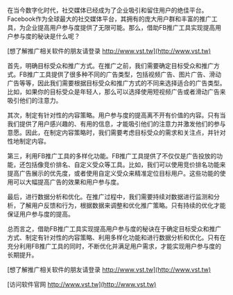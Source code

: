 在当今数字化时代，社交媒体已经成为了企业吸引和留住用户的绝佳平台。Facebook作为全球最大的社交媒体平台，其拥有的庞大用户群和丰富的推广工具，为企业提高用户参与度提供了无限可能。那么，借助FB推广工具实现提高用户参与度的秘诀是什么呢？

[想了解推广相关软件的朋友请登录 http://www.vst.tw](http://www.vst.tw)

首先，明确目标受众和推广方式。在推广之前，我们需要确定目标受众和推广方式。FB推广工具提供了很多种不同的广告类型，包括视频广告、图片广告、滑动广告等等，因此我们需要根据目标受众和推广方式的不同来选择适合的广告类型。比如，如果你的目标受众是年轻人，那么可以选择使用短视频广告或者滑动广告来吸引他们的注意力。

其次，制定有针对性的内容策略。用户参与度的提高离不开有价值的内容。只有当我们提供了用户感兴趣的、有用的信息，才能吸引他们的注意力并激发他们的参与意愿。因此，在制定内容策略时，我们需要考虑目标受众的需求和关注点，并针对性地制定内容。

第三，利用FB推广工具的多样化功能。FB推广工具提供了不仅仅是广告投放的功能，还包括像竞价排名、自定义受众等工具。比如，我们可以使用竞价排名功能来提高广告展示的优先度，或者使用自定义受众来精准定位目标用户。这些功能的使用可以大幅提高广告的效果和用户参与度。

最后，进行数据分析和优化。在推广过程中，我们需要持续对数据进行监测和分析，了解用户反馈和行为，根据数据来调整和优化推广策略。只有持续的优化才能保证用户参与度的提高。

总而言之，借助FB推广工具实现提高用户参与度的秘诀在于确定目标受众和推广方式、制定有针对性的内容策略、利用多样化功能和进行数据分析和优化。只有在充分利用FB推广工具的同时，不断优化并满足用户需求，才能实现用户参与度的长期提升。

[想了解推广相关软件的朋友请登录 http://www.vst.tw](http://www.vst.tw)


[访问软件官网 http://www.vst.tw](http://www.vst.tw)
